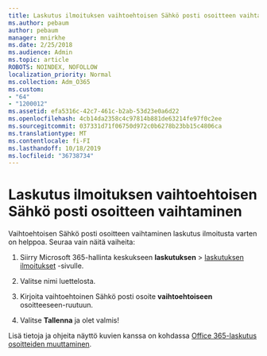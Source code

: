```yaml
---
title: Laskutus ilmoituksen vaihtoehtoisen Sähkö posti osoitteen vaihtaminen
ms.author: pebaum
author: pebaum
manager: mnirkhe
ms.date: 2/25/2018
ms.audience: Admin
ms.topic: article
ROBOTS: NOINDEX, NOFOLLOW
localization_priority: Normal
ms.collection: Adm_O365
ms.custom:
- "64"
- "1200012"
ms.assetid: efa5316c-42c7-461c-b2ab-53d23e0a6d22
ms.openlocfilehash: 4cb14da2358c4c97814b881de63214fe97f0c2ee
ms.sourcegitcommit: 037331d71f06750d972c0b6278b23bb15c4806ca
ms.translationtype: MT
ms.contentlocale: fi-FI
ms.lasthandoff: 10/18/2019
ms.locfileid: "36738734"
---
```

# <a name="change-the-alternate-email-address-for-billing-notification"></a>Laskutus ilmoituksen vaihtoehtoisen Sähkö posti osoitteen vaihtaminen

Vaihtoehtoisen Sähkö posti osoitteen vaihtaminen laskutus ilmoitusta varten on helppoa. Seuraa vain näitä vaiheita:
  
1. Siirry Microsoft 365-hallinta keskukseen **laskutuksen** \> [laskutuksen ilmoitukset](https://go.microsoft.com/fwlink/p/?linkid=853212) -sivulle.  

2. Valitse nimi luettelosta.

3. Kirjoita vaihtoehtoinen Sähkö posti osoite **vaihtoehtoiseen** osoitteeseen-ruutuun.

4. Valitse **Tallenna** ja olet valmis!

Lisä tietoja ja ohjeita näyttö kuvien kanssa on kohdassa [Office 365-laskutus osoitteiden muuttaminen](https://docs.microsoft.com/office365/admin/subscriptions-and-billing/change-your-billing-addresses).
  